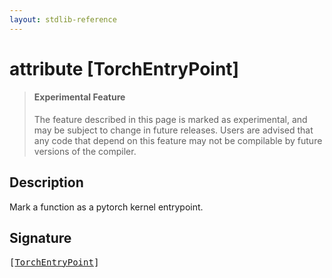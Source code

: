 ```yaml
---
layout: stdlib-reference
---
```


# attribute [TorchEntryPoint]

> #### Experimental Feature
> The feature described in this page is marked as experimental, and may be subject to change in future releases.
> Users are advised that any code that depend on this feature may not be compilable by future versions of the compiler.

## Description

Mark a function as a pytorch kernel entrypoint.


## Signature

<pre>
[<a href="/stdlib-reference/attributes/torchentrypoint-05a">TorchEntryPoint</a>]
</pre>

